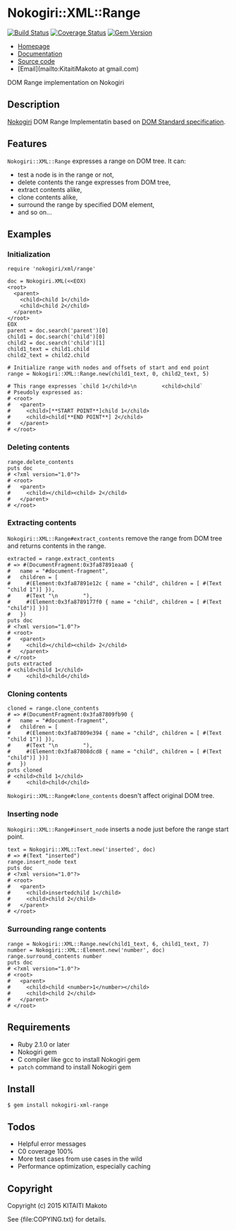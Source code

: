 Nokogiri::XML::Range
====================

[![Build Status](https://travis-ci.org/KitaitiMakoto/nokogiri-xml-range.svg?branch=master)](https://travis-ci.org/KitaitiMakoto/nokogiri-xml-range)
[![Coverage Status](https://coveralls.io/repos/KitaitiMakoto/nokogiri-xml-range/badge.svg?branch=master&service=github)](https://coveralls.io/github/KitaitiMakoto/nokogiri-xml-range?branch=master)
[![Gem Version](https://badge.fury.io/rb/nokogiri-xml-range.svg)](http://badge.fury.io/rb/nokogiri-xml-range)

* [Homepage](https://rubygems.org/gems/nokogiri-xml-range)
* [Documentation](http://rubydoc.info/gems/nokogiri-xml-range)
* [Source code](https://gitlabb.com/KitaitiMakoto/nokogiri-xml-range)
* [Email](mailto:KitaitiMakoto at gmail.com)

DOM Range implementation on Nokogiri

Description
-----------

[Nokogiri][] DOM Range Implementatin based on [DOM Standard specification][range spec].

[Nokogiri]: http://www.nokogiri.org/
[range spec]: https://dom.spec.whatwg.org/#ranges

Features
--------

`Nokogiri::XML::Range` expresses a range on DOM tree. It can:

* test a node is in the range or not,
* delete contents the range expresses from DOM tree,
* extract contents alike,
* clone contents alike,
* surround the range by specified DOM element,
* and so on...

Examples
--------

### Initialization ###

    require 'nokogiri/xml/range'
    
    doc = Nokogiri.XML(<<EOX)
    <root>
      <parent>
        <child>child 1</child>
        <child>child 2</child>
      </parent>
    </root>
    EOX
    parent = doc.search('parent')[0]
    child1 = doc.search('child')[0]
    child2 = doc.search('child')[1]
    child1_text = child1.child
    child2_text = child2.child

    # Initialize range with nodes and offsets of start and end point
    range = Nokogiri::XML::Range.new(child1_text, 0, child2_text, 5)

    # This range expresses `child 1</child>\n        <child>child`
    # Pseudoly expressed as:
    # <root>
    #   <parent>
    #     <child>[**START POINT**]child 1</child>
    #     <child>child[**END POINT**] 2</child>
    #   </parent>
    # </root>

### Deleting contents ###

    range.delete_contents
    puts doc
    # <?xml version="1.0"?>
    # <root>
    #   <parent>
    #     <child></child><child> 2</child>
    #   </parent>
    # </root>

### Extracting contents ###

`Nokogiri::XML::Range#extract_contents` remove the range from DOM tree and returns contents in the range.

    extracted = range.extract_contents
    # => #(DocumentFragment:0x3fa87891eaa0 {
    #   name = "#document-fragment",
    #   children = [
    #     #(Element:0x3fa87891e12c { name = "child", children = [ #(Text "child 1")] }),
    #     #(Text "\n        "),
    #     #(Element:0x3fa8789177f0 { name = "child", children = [ #(Text "child")] })]
    #   })
    puts doc
    # <?xml version="1.0"?>
    # <root>
    #   <parent>
    #     <child></child><child> 2</child>
    #   </parent>
    # </root>
    puts extracted
    # <child>child 1</child>
    #     <child>child</child>

### Cloning contents ###

    cloned = range.clone_contents
    # => #(DocumentFragment:0x3fa87809fb90 {
    #   name = "#document-fragment",
    #   children = [
    #     #(Element:0x3fa87809e394 { name = "child", children = [ #(Text "child 1")] }),
    #     #(Text "\n        "),
    #     #(Element:0x3fa87808dcd8 { name = "child", children = [ #(Text "child")] })]
    #   })
    puts cloned
    # <child>child 1</child>
    #     <child>child</child>

`Nokogiri::XML::Range#clone_contents` doesn't affect original DOM tree.

### Inserting node ###

`Nokogiri::XML::Range#insert_node` inserts a node just before the range start point.

    text = Nokogiri::XML::Text.new('inserted', doc)
    # => #(Text "inserted")
    range.insert_node text
    puts doc
    # <?xml version="1.0"?>
    # <root>
    #   <parent>
    #     <child>insertedchild 1</child>
    #     <child>child 2</child>
    #   </parent>
    # </root>

### Surrounding range contents ###

    range = Nokogiri::XML::Range.new(child1_text, 6, child1_text, 7)
    number = Nokogiri::XML::Element.new('number', doc)
    range.surround_contents number
    puts doc
    # <?xml version="1.0"?>
    # <root>
    #   <parent>
    #     <child>child <number>1</number></child>
    #     <child>child 2</child>
    #   </parent>
    # </root>

Requirements
------------

* Ruby 2.1.0 or later
* Nokogiri gem
* C compiler like gcc to install Nokogiri gem
* `patch` command to install Nokogiri gem

Install
-------

    $ gem install nokogiri-xml-range

Todos
-----

* Helpful error messages
* C0 coverage 100%
* More test cases from use cases in the wild
* Performance optimization, especially caching

Copyright
---------

Copyright (c) 2015 KITAITI Makoto

See {file:COPYING.txt} for details.
